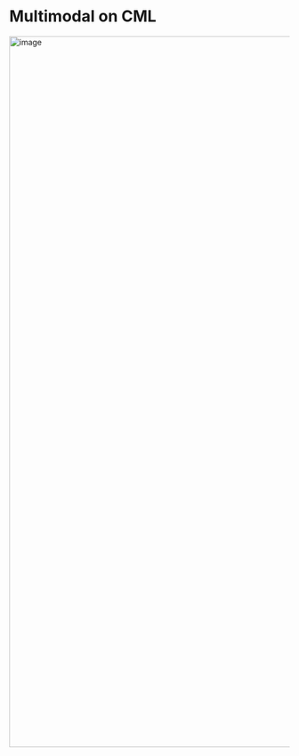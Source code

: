 # Multimodal on CML

<img width="1279" alt="image" src="https://github.com/dennislee22/llava_cml/assets/35444414/78d427db-3e65-452f-ab0c-8b96e1dc8241">
